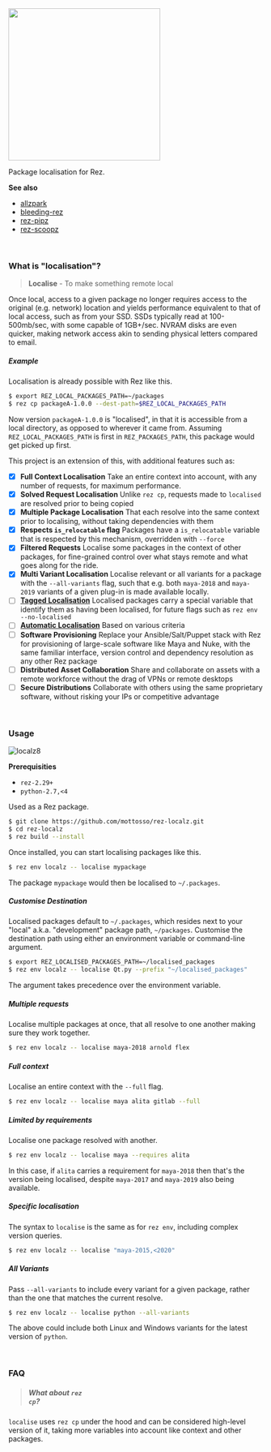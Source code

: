<img width=300 src=https://user-images.githubusercontent.com/2152766/60191937-07018080-982d-11e9-971b-43e2dbc75963.png>

Package localisation for Rez.

**See also**

- [allzpark](https://github.com/mottosso/allzpark)
- [bleeding-rez](https://github.com/mottosso/bleeding-rez)
- [rez-pipz](https://github.com/mottosso/rez-pipz)
- [rez-scoopz](https://github.com/mottosso/rez-scoopz)

<br>

### What is "localisation"?

> **Localise** - To make something remote local

Once local, access to a given package no longer requires access to the original (e.g. network) location and yields performance equivalent to that of local access, such as from your SSD. SSDs typically read at 100-500mb/sec, with some capable of 1GB+/sec. NVRAM disks are even quicker, making network access akin to sending physical letters compared to email.

##### Example

Localisation is already possible with Rez like this.

```bash
$ export REZ_LOCAL_PACKAGES_PATH=~/packages
$ rez cp packageA-1.0.0 --dest-path=$REZ_LOCAL_PACKAGES_PATH
```

Now version `packageA-1.0.0` is "localised", in that it is accessible from a local directory, as opposed to wherever it came from. Assuming `REZ_LOCAL_PACKAGES_PATH` is first in `REZ_PACKAGES_PATH`, this package would get picked up first.

This project is an extension of this, with additional features such as:

- [x]  **Full Context Localisation** Take an entire context into account, with any number of requests, for maximum performance.
- [x]  **Solved Request Localisation** Unlike `rez cp`, requests made to `localised` are resolved prior to being copied
- [x]  **Multiple Package Localisation** That each resolve into the same context prior to localising, without taking dependencies with them
- [x]  **Respects `is_relocatable` flag** Packages have a `is_relocatable` variable that is respected by this mechanism, overridden with `--force`
- [x]  **Filtered Requests** Localise some packages in the context of other packages, for fine-grained control over what stays remote and what goes along for the ride.
- [x] **Multi Variant Localisation** Localise relevant or all variants for a package with the `--all-variants` flag, such that e.g. both `maya-2018` and `maya-2019` variants of a given plug-in is made available locally.
- [ ] [**Tagged Localisation**](https://github.com/mottosso/rez-localz/issues/5) Localised packages carry a special variable that identify them as having been localised, for future flags such as `rez env --no-localised`
- [ ] [**Automatic Localisation**](https://github.com/mottosso/rez-localz/issues/6) Based on various criteria
- [ ] **Software Provisioning** Replace your Ansible/Salt/Puppet stack with Rez for provisioning of large-scale software like Maya and Nuke, with the same familiar interface, version control and dependency resolution as any other Rez package
- [ ] **Distributed Asset Collaboration** Share and collaborate on assets with a remote workforce without the drag of VPNs or remote desktops
- [ ] **Secure Distributions** Collaborate with others using the same proprietary software, without risking your IPs or competitive advantage

<br>

### Usage

![localz8](https://user-images.githubusercontent.com/2152766/60201451-35d52200-9840-11e9-8213-1a7448525470.gif)

**Prerequisities**

- `rez-2.29+`
- `python-2.7,<4`

Used as a Rez package.

```bash
$ git clone https://github.com/mottosso/rez-localz.git
$ cd rez-localz
$ rez build --install
```

Once installed, you can start localising packages like this.

```bash
$ rez env localz -- localise mypackage
```

The package `mypackage` would then be localised to `~/.packages`.

##### Customise Destination

Localised packages default to `~/.packages`, which resides next to your "local" a.k.a. "development" package path, `~/packages`. Customise the destination path using either an environment variable or command-line argument.

```bash
$ export REZ_LOCALISED_PACKAGES_PATH=~/localised_packages
$ rez env localz -- localise Qt.py --prefix "~/localised_packages"
```

The argument takes precedence over the environment variable.

##### Multiple requests

Localise multiple packages at once, that all resolve to one another making sure they work together.

```bash
$ rez env localz -- localise maya-2018 arnold flex
```

##### Full context

Localise an entire context with the `--full` flag.

```bash
$ rez env localz -- localise maya alita gitlab --full
```

##### Limited by requirements

Localise one package resolved with another.

```bash
$ rez env localz -- localise maya --requires alita
```

In this case, if `alita` carries a requirement for `maya-2018` then that's the version being localised, despite `maya-2017` and `maya-2019` also being available.

##### Specific localisation

The syntax to `localise` is the same as for `rez env`, including complex version queries.

```bash
$ rez env localz -- localise "maya-2015,<2020"
```

##### All Variants

Pass `--all-variants` to include every variant for a given package, rather than the one that matches the current resolve.

```bash
$ rez env localz -- localise python --all-variants
```

The above could include both Linux and Windows variants for the latest version of `python`.

<br>

### FAQ

##### <blockquote>What about <code>rez cp</code>?</blockquote>

`localise` uses `rez cp` under the hood and can be considered high-level version of it, taking more variables into account like context and other packages.
